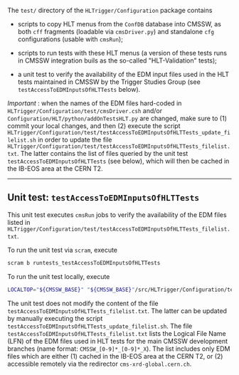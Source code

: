The `test/` directory of the `HLTrigger/Configuration` package contains

 - scripts to copy HLT menus from the `ConfDB` database into CMSSW,
   as both `cff` fragments (loadable via `cmsDriver.py`) and standalone `cfg` configurations (usable with `cmsRun`);

 - scripts to run tests with these HLT menus
   (a version of these tests runs in CMSSW integration buils as the so-called "HLT-Validation" tests);

 - a unit test to verify the availability of the EDM input files used in the HLT tests maintained in CMSSW by the Trigger Studies Group
   (see `testAccessToEDMInputsOfHLTTests` below).

_Important_ : when the names of the EDM files hard-coded in
`HLTrigger/Configuration/test/cmsDriver.csh` and/or
`Configuration/HLT/python/addOnTestsHLT.py` are changed, make sure to
(1) commit your local changes, and then
(2) execute the script `HLTrigger/Configuration/test/testAccessToEDMInputsOfHLTTests_update_filelist.sh`
in order to update the file `HLTrigger/Configuration/test/testAccessToEDMInputsOfHLTTests_filelist.txt`.
The latter contains the list of files queried by the unit test `testAccessToEDMInputsOfHLTTests` (see below),
which will then be cached in the IB-EOS area at the CERN T2.

---

Unit test: `testAccessToEDMInputsOfHLTTests`
---

This unit test executes `cmsRun` jobs to verify the availability
of the EDM files listed in `HLTrigger/Configuration/test/testAccessToEDMInputsOfHLTTests_filelist.txt`.

To run the unit test via `scram`, execute
```bash
scram b runtests_testAccessToEDMInputsOfHLTTests
```
To run the unit test locally, execute
```bash
LOCALTOP="${CMSSW_BASE}" "${CMSSW_BASE}"/src/HLTrigger/Configuration/test/testAccessToEDMInputsOfHLTTests.sh
```

The unit test does not modify the content of the file `testAccessToEDMInputsOfHLTTests_filelist.txt`.
The latter can be updated by manually executing the script `testAccessToEDMInputsOfHLTTests_update_filelist.sh`.
The file `testAccessToEDMInputsOfHLTTests_filelist.txt` lists
the Logical File Name (LFN) of the EDM files used in HLT tests
for the main CMSSW development branches (name format: `CMSSW_[0-9]*_[0-9]*_X`).
The list includes only EDM files which are either
(1) cached in the IB-EOS area at the CERN T2, or
(2) accessible remotely via the redirector `cms-xrd-global.cern.ch`.
